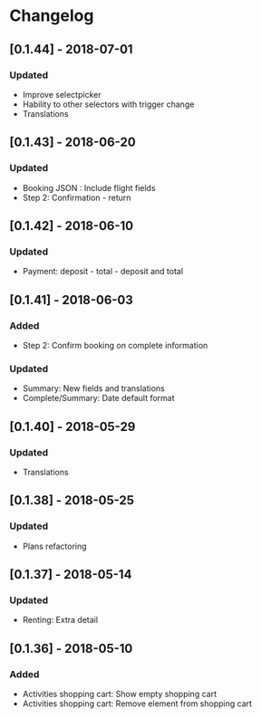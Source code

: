 # Changelog

## [0.1.44] - 2018-07-01
### Updated
- Improve selectpicker
- Hability to other selectors with trigger change
- Translations

## [0.1.43] - 2018-06-20
### Updated
- Booking JSON : Include flight fields
- Step 2: Confirmation - return

## [0.1.42] - 2018-06-10
### Updated
- Payment: deposit - total - deposit and total

## [0.1.41] - 2018-06-03
### Added
- Step 2: Confirm booking on complete information
### Updated
- Summary: New fields and translations
- Complete/Summary: Date default format

## [0.1.40] - 2018-05-29
### Updated
- Translations

## [0.1.38] - 2018-05-25
### Updated
- Plans refactoring

## [0.1.37] - 2018-05-14
### Updated
- Renting: Extra detail

## [0.1.36] - 2018-05-10
### Added
- Activities shopping cart: Show empty shopping cart
- Activities shopping cart: Remove element from shopping cart 

